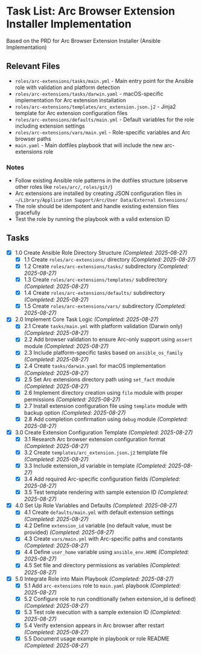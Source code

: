 # Task List: Arc Browser Extension Installer Implementation

Based on the PRD for Arc Browser Extension Installer (Ansible Implementation)

## Relevant Files

- `roles/arc-extensions/tasks/main.yml` - Main entry point for the Ansible role with validation and platform detection
- `roles/arc-extensions/tasks/darwin.yaml` - macOS-specific implementation for Arc extension installation
- `roles/arc-extensions/templates/arc_extension.json.j2` - Jinja2 template for Arc extension configuration files
- `roles/arc-extensions/defaults/main.yml` - Default variables for the role including extension settings
- `roles/arc-extensions/vars/main.yml` - Role-specific variables and Arc browser paths
- `main.yaml` - Main dotfiles playbook that will include the new arc-extensions role

### Notes

- Follow existing Ansible role patterns in the dotfiles structure (observe other roles like `roles/arc/`, `roles/git/`)
- Arc extensions are installed by creating JSON configuration files in `~/Library/Application Support/Arc/User Data/External Extensions/`
- The role should be idempotent and handle existing extension files gracefully
- Test the role by running the playbook with a valid extension ID

## Tasks

- [x] 1.0 Create Ansible Role Directory Structure *(Completed: 2025-08-27)*
   - [x] 1.1 Create `roles/arc-extensions/` directory *(Completed: 2025-08-27)*
   - [x] 1.2 Create `roles/arc-extensions/tasks/` subdirectory *(Completed: 2025-08-27)*
   - [x] 1.3 Create `roles/arc-extensions/templates/` subdirectory *(Completed: 2025-08-27)*
   - [x] 1.4 Create `roles/arc-extensions/defaults/` subdirectory *(Completed: 2025-08-27)*
   - [x] 1.5 Create `roles/arc-extensions/vars/` subdirectory *(Completed: 2025-08-27)*

- [x] 2.0 Implement Core Task Logic *(Completed: 2025-08-27)*
   - [x] 2.1 Create `tasks/main.yml` with platform validation (Darwin only) *(Completed: 2025-08-27)*
   - [x] 2.2 Add browser validation to ensure Arc-only support using `assert` module *(Completed: 2025-08-27)*
   - [x] 2.3 Include platform-specific tasks based on `ansible_os_family` *(Completed: 2025-08-27)*
   - [x] 2.4 Create `tasks/darwin.yaml` for macOS implementation *(Completed: 2025-08-27)*
   - [x] 2.5 Set Arc extensions directory path using `set_fact` module *(Completed: 2025-08-27)*
   - [x] 2.6 Implement directory creation using `file` module with proper permissions *(Completed: 2025-08-27)*
   - [x] 2.7 Install extension configuration file using `template` module with backup option *(Completed: 2025-08-27)*
   - [x] 2.8 Add completion confirmation using `debug` module *(Completed: 2025-08-27)*

- [x] 3.0 Create Extension Configuration Template *(Completed: 2025-08-27)*
   - [x] 3.1 Research Arc browser extension configuration format *(Completed: 2025-08-27)*
   - [x] 3.2 Create `templates/arc_extension.json.j2` template file *(Completed: 2025-08-27)*
   - [x] 3.3 Include extension_id variable in template *(Completed: 2025-08-27)*
   - [x] 3.4 Add required Arc-specific configuration fields *(Completed: 2025-08-27)*
   - [x] 3.5 Test template rendering with sample extension ID *(Completed: 2025-08-27)*

- [x] 4.0 Set Up Role Variables and Defaults *(Completed: 2025-08-27)*
   - [x] 4.1 Create `defaults/main.yml` with default extension settings *(Completed: 2025-08-27)*
   - [x] 4.2 Define `extension_id` variable (no default value, must be provided) *(Completed: 2025-08-27)*
   - [x] 4.3 Create `vars/main.yml` with Arc-specific paths and constants *(Completed: 2025-08-27)*
   - [x] 4.4 Define `user_home` variable using `ansible_env.HOME` *(Completed: 2025-08-27)*
   - [x] 4.5 Set file and directory permissions as variables *(Completed: 2025-08-27)*

- [x] 5.0 Integrate Role into Main Playbook *(Completed: 2025-08-27)*
   - [x] 5.1 Add `arc-extensions` role to `main.yaml` playbook *(Completed: 2025-08-27)*
   - [x] 5.2 Configure role to run conditionally (when extension_id is defined) *(Completed: 2025-08-27)*
   - [x] 5.3 Test role execution with a sample extension ID *(Completed: 2025-08-27)*
   - [x] 5.4 Verify extension appears in Arc browser after restart *(Completed: 2025-08-27)*
   - [x] 5.5 Document usage example in playbook or role README *(Completed: 2025-08-27)*